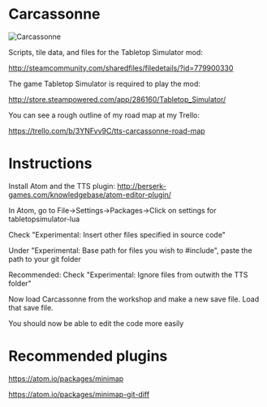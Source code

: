# Carcassonne
![Carcassonne](https://github.com/DinnerBuffet/TTSCarcassonne/blob/master/workshop%20splash.jpg)

Scripts, tile data, and files for the Tabletop Simulator mod:

http://steamcommunity.com/sharedfiles/filedetails/?id=779900330

The game Tabletop Simulator is required to play the mod:

http://store.steampowered.com/app/286160/Tabletop_Simulator/

You can see a rough outline of my road map at my Trello:

https://trello.com/b/3YNFvv9C/tts-carcassonne-road-map

# Instructions

Install Atom and the TTS plugin: http://berserk-games.com/knowledgebase/atom-editor-plugin/

In Atom, go to File->Settings->Packages->Click on settings for tabletopsimulator-lua

Check "Experimental: Insert other files specified in source code"

Under "Experimental: Base path for files you wish to #include", paste the path to your git folder

Recommended: Check "Experimental: Ignore files from outwith the TTS folder"

Now load Carcassonne from the workshop and make a new save file. Load that save file.

You should now be able to edit the code more easily

# Recommended plugins

https://atom.io/packages/minimap

https://atom.io/packages/minimap-git-diff